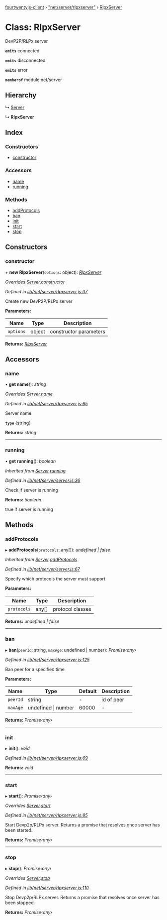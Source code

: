 [fourtwentyjs-client](../README.md) › ["net/server/rlpxserver"](../modules/_net_server_rlpxserver_.md) › [RlpxServer](_net_server_rlpxserver_.rlpxserver.md)

# Class: RlpxServer

DevP2P/RLPx server

**`emits`** connected

**`emits`** disconnected

**`emits`** error

**`memberof`** module:net/server

## Hierarchy

  ↳ [Server](_net_server_server_.server.md)

  ↳ **RlpxServer**

## Index

### Constructors

* [constructor](_net_server_rlpxserver_.rlpxserver.md#constructor)

### Accessors

* [name](_net_server_rlpxserver_.rlpxserver.md#name)
* [running](_net_server_rlpxserver_.rlpxserver.md#running)

### Methods

* [addProtocols](_net_server_rlpxserver_.rlpxserver.md#addprotocols)
* [ban](_net_server_rlpxserver_.rlpxserver.md#ban)
* [init](_net_server_rlpxserver_.rlpxserver.md#init)
* [start](_net_server_rlpxserver_.rlpxserver.md#start)
* [stop](_net_server_rlpxserver_.rlpxserver.md#stop)

## Constructors

###  constructor

\+ **new RlpxServer**(`options`: object): *[RlpxServer](_net_server_rlpxserver_.rlpxserver.md)*

*Overrides [Server](_net_server_server_.server.md).[constructor](_net_server_server_.server.md#constructor)*

*Defined in [lib/net/server/rlpxserver.js:37](https://github.com/420integrated/fourtwentyjs-client/blob/master/lib/net/server/rlpxserver.js#L37)*

Create new DevP2P/RLPx server

**Parameters:**

Name | Type | Description |
------ | ------ | ------ |
`options` | object | constructor parameters |

**Returns:** *[RlpxServer](_net_server_rlpxserver_.rlpxserver.md)*

## Accessors

###  name

• **get name**(): *string*

*Overrides [Server](_net_server_server_.server.md).[name](_net_server_server_.server.md#name)*

*Defined in [lib/net/server/rlpxserver.js:65](https://github.com/420integrated/fourtwentyjs-client/blob/master/lib/net/server/rlpxserver.js#L65)*

Server name

**`type`** {string}

**Returns:** *string*

___

###  running

• **get running**(): *boolean*

*Inherited from [Server](_net_server_server_.server.md).[running](_net_server_server_.server.md#running)*

*Defined in [lib/net/server/server.js:36](https://github.com/420integrated/fourtwentyjs-client/blob/master/lib/net/server/server.js#L36)*

Check if server is running

**Returns:** *boolean*

true if server is running

## Methods

###  addProtocols

▸ **addProtocols**(`protocols`: any[]): *undefined | false*

*Inherited from [Server](_net_server_server_.server.md).[addProtocols](_net_server_server_.server.md#addprotocols)*

*Defined in [lib/net/server/server.js:67](https://github.com/420integrated/fourtwentyjs-client/blob/master/lib/net/server/server.js#L67)*

Specify which protocols the server must support

**Parameters:**

Name | Type | Description |
------ | ------ | ------ |
`protocols` | any[] | protocol classes  |

**Returns:** *undefined | false*

___

###  ban

▸ **ban**(`peerId`: string, `maxAge`: undefined | number): *Promise‹any›*

*Defined in [lib/net/server/rlpxserver.js:125](https://github.com/420integrated/fourtwentyjs-client/blob/master/lib/net/server/rlpxserver.js#L125)*

Ban peer for a specified time

**Parameters:**

Name | Type | Default | Description |
------ | ------ | ------ | ------ |
`peerId` | string | - | id of peer |
`maxAge` | undefined &#124; number | 60000 | - |

**Returns:** *Promise‹any›*

___

###  init

▸ **init**(): *void*

*Defined in [lib/net/server/rlpxserver.js:69](https://github.com/420integrated/fourtwentyjs-client/blob/master/lib/net/server/rlpxserver.js#L69)*

**Returns:** *void*

___

###  start

▸ **start**(): *Promise‹any›*

*Overrides [Server](_net_server_server_.server.md).[start](_net_server_server_.server.md#start)*

*Defined in [lib/net/server/rlpxserver.js:85](https://github.com/420integrated/fourtwentyjs-client/blob/master/lib/net/server/rlpxserver.js#L85)*

Start Devp2p/RLPx server. Returns a promise that resolves once server has been started.

**Returns:** *Promise‹any›*

___

###  stop

▸ **stop**(): *Promise‹any›*

*Overrides [Server](_net_server_server_.server.md).[stop](_net_server_server_.server.md#stop)*

*Defined in [lib/net/server/rlpxserver.js:110](https://github.com/420integrated/fourtwentyjs-client/blob/master/lib/net/server/rlpxserver.js#L110)*

Stop Devp2p/RLPx server. Returns a promise that resolves once server has been stopped.

**Returns:** *Promise‹any›*

